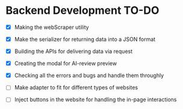 # Backend Development TO-DO
- [x] Making the webScraper utility

- [x] Make the serializer for returning data into a JSON format

- [x] Building the APIs for delivering data via request

- [x] Creating the modal for AI-review preview

- [x] Checking all the errors and bugs and handle them throughly

- [ ] Make adapter to fit for different types of websites

- [ ] Inject buttons in the website for handling the in-page interactions
